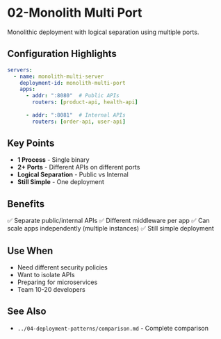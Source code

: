 # 02-Monolith Multi Port

Monolithic deployment with logical separation using multiple ports.

## Configuration Highlights

```yaml
servers:
  - name: monolith-multi-server
    deployment-id: monolith-multi-port
    apps:
      - addr: ":8080"  # Public APIs
        routers: [product-api, health-api]
      
      - addr: ":8081"  # Internal APIs
        routers: [order-api, user-api]
```

## Key Points

- **1 Process** - Single binary
- **2+ Ports** - Different APIs on different ports
- **Logical Separation** - Public vs Internal
- **Still Simple** - One deployment

## Benefits

✅ Separate public/internal APIs
✅ Different middleware per app
✅ Can scale apps independently (multiple instances)
✅ Still simple deployment

## Use When

- Need different security policies
- Want to isolate APIs
- Preparing for microservices
- Team 10-20 developers

## See Also

- `../04-deployment-patterns/comparison.md` - Complete comparison
